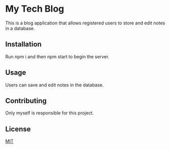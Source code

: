 # My Tech Blog

This is a blog application that allows registered users to store and edit notes in a database.

## Installation

Run npm i and then npm start to begin the server.

## Usage

Users can save and edit notes in the database.

## Contributing

Only myself is responsible for this project.

## License

[MIT](https://choosealicense.com/licenses/mit/)
